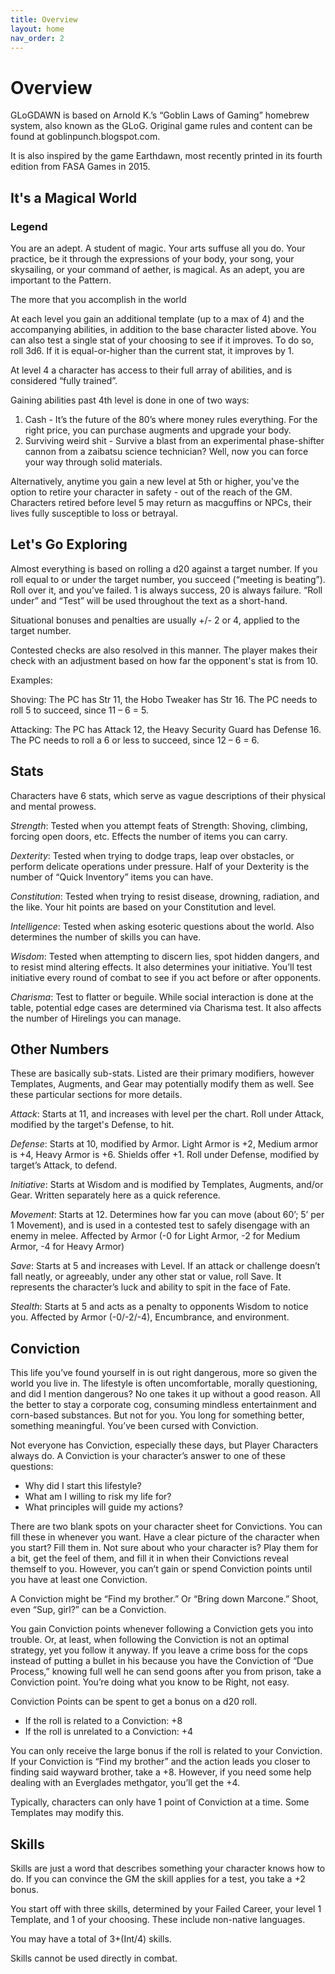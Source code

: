 ```yaml
---
title: Overview
layout: home
nav_order: 2
---
```


# **Overview**

GLoGDAWN is based on Arnold K.’s “Goblin Laws of Gaming” homebrew system, also known as the GLoG. Original game rules and content can be found at goblinpunch.blogspot.com.

It is also inspired by the game Earthdawn, most recently printed in its fourth edition from FASA Games in 2015. 


## **It's a Magical World**






### **Legend**

You are an adept. A student of magic. Your arts suffuse all you do. Your practice, be it through the expressions of your body, your song, your skysailing, or your command of aether, is magical. As an adept, you are important to the Pattern.

The more that you accomplish in the world

At each level you gain an additional template (up to a max of 4) and the accompanying abilities, in addition to the base character listed above. You can also test a single stat of your choosing to see if it improves. To do so, roll 3d6. If it is equal-or-higher than the current stat, it improves by 1. 

At level 4 a character has access to their full array of abilities, and is considered “fully trained”. 

Gaining abilities past 4th level is done in one of two ways:



1. Cash - It’s the future of the 80’s where money rules everything. For the right price, you can purchase augments and upgrade your body. 
2. Surviving weird shit - Survive a blast from an experimental phase-shifter cannon from a zaibatsu science technician? Well, now you can force your way through solid materials. 

Alternatively, anytime you gain a new level at 5th or higher, you've the option to retire your character in safety - out of the reach of the GM. Characters retired before level 5 may return as macguffins or NPCs, their lives fully susceptible to loss or betrayal. 




## **Let's Go Exploring**

Almost everything is based on rolling a d20 against a target number. If you roll equal to or under the target number, you succeed (“meeting is beating”). Roll over it, and you’ve failed. 1 is always success, 20 is always failure. “Roll under” and “Test” will be used throughout the text as a short-hand. 

Situational bonuses and penalties are usually +/- 2 or 4, applied to the target number.

Contested checks are also resolved in this manner. The player makes their check with an adjustment based on how far the opponent's stat is from 10. 

Examples:

Shoving: The PC has Str 11, the Hobo Tweaker has Str 16. The PC needs to roll 5 to succeed, since 11 – 6 = 5.

Attacking: The PC has Attack 12, the Heavy Security Guard has Defense 16. The PC needs to roll a 6 or less to succeed, since 12 – 6 = 6. 


## **Stats**

Characters have 6 stats, which serve as vague descriptions of their physical and mental prowess. 

_Strength_: Tested when you attempt feats of Strength: Shoving, climbing, forcing open doors, etc. Effects the number of items you can carry. 

_Dexterity_: Tested when trying to dodge traps, leap over obstacles, or perform delicate operations under pressure. Half of your Dexterity is the number of “Quick Inventory” items you can have. 

_Constitution_: Tested when trying to resist disease, drowning, radiation, and the like. Your hit points are based on your Constitution and level. 

_Intelligence_: Tested when asking esoteric questions about the world. Also determines the number of skills you can have. 

_Wisdom_: Tested when attempting to discern lies, spot hidden dangers, and to resist mind altering effects. It also determines your initiative. You’ll test initiative every round of combat to see if you act before or after opponents. 

_Charisma_: Test to flatter or beguile. While social interaction is done at the table, potential edge cases are determined via Charisma test. It also affects the number of Hirelings you can manage. 


## **Other Numbers**

These are basically sub-stats. Listed are their primary modifiers, however Templates, Augments, and Gear may potentially modify them as well. See these particular sections for more details. 

_Attack_: Starts at 11, and increases with level per the chart. Roll under Attack, modified by the target's Defense, to hit. 

_Defense_: Starts at 10, modified by Armor. Light Armor is +2, Medium armor is +4, Heavy Armor is +6. Shields offer +1. Roll under Defense, modified by target’s Attack, to defend. 

_Initiative_: Starts at Wisdom and is modified by Templates, Augments, and/or Gear. Written separately here as a quick reference. 

_Movement_: Starts at 12. Determines how far you can move (about 60’; 5’ per 1 Movement), and is used in a contested test to safely disengage with an enemy in melee. Affected by Armor (-0 for Light Armor, -2 for Medium Armor, -4 for Heavy Armor) 

_Save_: Starts at 5 and increases with Level. If an attack or challenge doesn’t fall neatly, or agreeably, under any other stat or value, roll Save. It represents the character’s luck and ability to spit in the face of Fate. 

_Stealth_: Starts at 5 and acts as a penalty to opponents Wisdom to notice you. Affected by Armor (-0/-2/-4), Encumbrance, and environment. 


## **Conviction**

This life you’ve found yourself in is out right dangerous, more so given the world you live in. The lifestyle is often uncomfortable, morally questioning, and did I mention dangerous? No one takes it up without a good reason. All the better to stay a corporate cog, consuming mindless entertainment and corn-based substances. But not for you. You long for something better, something meaningful. You’ve been cursed with Conviction. 

Not everyone has Conviction, especially these days, but Player Characters always do. A Conviction is your character’s answer to one of these questions:



* Why did I start this lifestyle?
* What am I willing to risk my life for?
* What principles will guide my actions?

There are two blank spots on your character sheet for Convictions. You can fill these in whenever you want. Have a clear picture of the character when you start? Fill them in. Not sure about who your character is? Play them for a bit, get the feel of them, and fill it in when their Convictions reveal themself to you. However, you can’t gain or spend Conviction points until you have at least one Conviction. 

A Conviction might be “Find my brother.” Or “Bring down Marcone.” Shoot, even “Sup, girl?” can be a Conviction. 

You gain Conviction points whenever following a Conviction gets you into trouble. Or, at least, when following the Conviction is not an optimal strategy, yet you follow it anyway. If you leave a crime boss for the cops instead of putting a bullet in his because you have the Conviction of “Due Process,” knowing full well he can send goons after you from prison, take a Conviction point. You’re doing what you know to be Right, not easy. 

Conviction Points can be spent to get a bonus on a d20 roll. 



* If the roll is related to a Conviction: +8
* If the roll is unrelated to a Conviction: +4

You can only receive the large bonus if the roll is related to your Conviction. If your Conviction is “Find my brother” and the action leads you closer to finding said wayward brother, take a +8. However, if you need some help dealing with an Everglades methgator, you’ll get the +4. 

Typically, characters can only have 1 point of Conviction at a time. Some Templates may modify this. 


## **Skills**

Skills are just a word that describes something your character knows how to do. If you can convince the GM the skill applies for a test, you take a +2 bonus.

You start off with three skills, determined by your Failed Career, your level 1 Template, and 1 of your choosing. These include non-native languages. 

You may have a total of 3+(Int/4) skills. 

Skills cannot be used directly in combat. 
